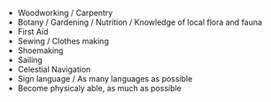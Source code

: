 - Woodworking / Carpentry
- Botany / Gardening / Nutrition / Knowledge of local flora and fauna
- First Aid
- Sewing / Clothes making
- Shoemaking
- Sailing
- Celestial Navigation
- Sign language / As many languages as possible
- Become physicaly able, as much as possible
